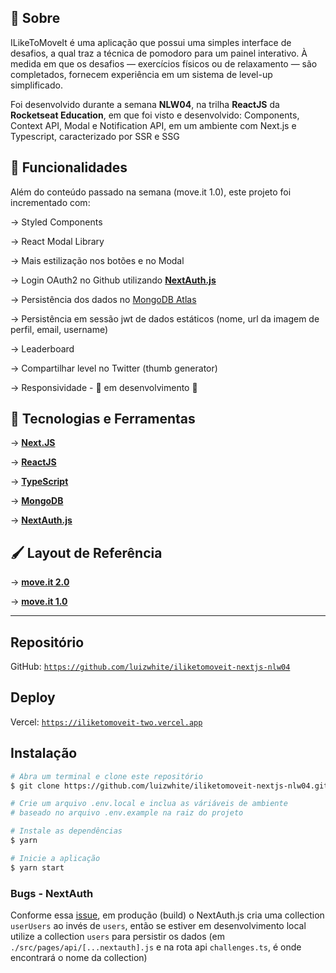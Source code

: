 ## 📖 Sobre
ILikeToMoveIt é uma aplicação que possui uma simples interface de desafios, a qual traz a técnica de pomodoro para um painel interativo. À medida em que os desafios ― exercícios físicos ou de relaxamento ― são completados, fornecem experiência em um sistema de level-up simplificado.

Foi desenvolvido durante a semana **NLW04**, na trilha **ReactJS** da **Rocketseat Education**, em que foi visto e desenvolvido:
Components, Context API, Modal e Notification API, em um ambiente com Next.js e Typescript, caracterizado por SSR e SSG

## 🔨 Funcionalidades
Além do conteúdo passado na semana (move.it 1.0), este projeto foi incrementado com:

→ Styled Components

→ React Modal Library

→ Mais estilização nos botões e no Modal

→ Login OAuth2 no Github utilizando [**NextAuth.js**](https://next-auth.js.org)

→ Persistência dos dados no [MongoDB Atlas](https://www.mongodb.com/cloud/atlas)

→ Persistência em sessão jwt de dados estáticos (nome, url da imagem de perfil, email, username)

→ Leaderboard

→ Compartilhar level no Twitter (thumb generator)

→ Responsividade - 🚧 em desenvolvimento 🚧

## 🚀 Tecnologias e Ferramentas
→ [**Next.JS**](https://nextjs.org/)

→ [**ReactJS**](https://reactjs.org/)

→ [**TypeScript**](https://www.typescriptlang.org/)

→ [**MongoDB**](https://www.mongodb.com/cloud/atlas)

→ [**NextAuth.js**](https://next-auth.js.org)

## 🖌️ Layout de Referência
→ [**move.it 2.0**](https://www.figma.com/file/vRbW1u0CEZuG2zE6bU5qLg/Move.it-2.0/duplicate)

→ [**move.it 1.0**](https://www.figma.com/file/ge20pu3ofMOKoliUyKx1Nl/Move.it-1.0/duplicate)

-----
## Repositório
GitHub: [`https://github.com/luizwhite/iliketomoveit-nextjs-nlw04`](https://github.com/luizwhite/iliketomoveit-nextjs-nlw04)

## Deploy
Vercel: [`https://iliketomoveit-two.vercel.app`](https://iliketomoveit-two.vercel.app)

## Instalação
```bash
# Abra um terminal e clone este repositório
$ git clone https://github.com/luizwhite/iliketomoveit-nextjs-nlw04.git

# Crie um arquivo .env.local e inclua as váriáveis de ambiente
# baseado no arquivo .env.example na raiz do projeto

# Instale as dependências
$ yarn

# Inicie a aplicação
$ yarn start

```

### Bugs - NextAuth
Conforme essa [issue](https://github.com/nextauthjs/next-auth/issues/829), em produção (build) o NextAuth.js cria uma collection `userUsers` ao invés de `users`, então se estiver em desenvolvimento local utilize a collection `users` para persistir os dados (em `./src/pages/api/[...nextauth].js` e na rota api `challenges.ts`, é onde encontrará o nome da collection)
